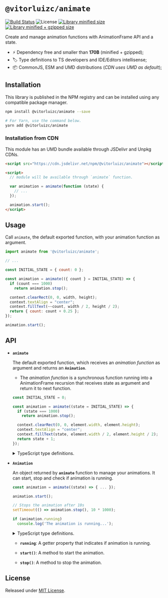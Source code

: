 # `@vitorluizc/animate`

[![Build Status](https://travis-ci.org/VitorLuizC/animate.svg?branch=master)](https://travis-ci.org/VitorLuizC/animate)
![License](https://badgen.net/github/license/VitorLuizC/animate)
[![Library minified size](https://badgen.net/bundlephobia/min/@vitorluizc/animate)](https://bundlephobia.com/result?p=@vitorluizc/animate)
[![Library minified + gzipped size](https://badgen.net/bundlephobia/minzip/@vitorluizc/animate)](https://bundlephobia.com/result?p=@vitorluizc/animate)

Create and manage animation functions with AnimationFrame API and a state.

- :zap: Dependency free and smaller than **170B** (minified + gzipped);
- :label: Type definitions to TS developers and IDE/Editors intellisense;
- :package: CommonJS, ESM and UMD distributions (_CDN uses UMD as default_);

## Installation

This library is published in the NPM registry and can be installed using any compatible package manager.

```sh
npm install @vitorluizc/animate --save

# For Yarn, use the command below.
yarn add @vitorluizc/animate
```

### Installation from CDN

This module has an UMD bundle available through JSDelivr and Unpkg CDNs.

```html
<script src="https://cdn.jsdelivr.net/npm/@vitorluizc/animate"></script>

<script>
  // module will be available through `animate` function.

  var animation = animate(function (state) {
    // ...
  });

  animation.start();
</script>
```

## Usage

Call `animate`, the default exported function, with your animation function as argument.

```js
import animate from '@vitorluizc/animate';

// ...

const INITIAL_STATE = { count: 0 };

const animation = animate(({ count } = INITIAL_STATE) => {
  if (count === 1000)
    return animation.stop();

  context.clearRect(0, 0, width, height);
  context.textAlign = "center";
  context.fillText(~~count, width / 2, height / 2);
  return { count: count + 0.25 };
});

animation.start();
```

## API

- **`animate`**

  The default exported function, which receives an _animation function_ as argument and returns an **`Animation`**.

  - The _animation function_ is a synchronous function running into a AnimationFrame recursion that receives state as argument and return it to next function.

  ```js
  const INITIAL_STATE = 0;

  const animation = animate((state = INITIAL_STATE) => {
    if (state === 1000)
      return animation.stop();

    context.clearRect(0, 0, element.width, element.height);
    context.textAlign = "center";
    context.fillText(state, element.width / 2, element.height / 2);
    return state + 1;
  });
  ```

  <details>
    <summary>TypeScript type definitions.</summary>

  <br />

  ```ts
  declare const animate: <S>(animation: (state: S | undefined) => S) => Animation;

  export default animate;
  ```
  </details>

- **`Animation`**

  An object returned by **`animate`** function to manage your animations. It can start, stop and check if animation is running.

  ```js
  const animation = animate((state) => { ... });

  animation.start();

  // Stops the animation after 10s
  setTimeout(() => animation.stop(), 10 * 1000);

  if (animation.running)
    console.log('The animation is running...');
  ```

  <details>
    <summary>TypeScript type definitions.</summary>

  <br />

  ```ts
  export interface Animation {
    readonly running: boolean;
    stop (): void;
    start (): void;
  }
  ```
  </details>

  - **`running`**: A getter property that indicates if animation is running.

  - **`start()`**: A method to start the animation.

  - **`stop()`**: A method to stop the animation.

## License

Released under [MIT License](./LICENSE).
